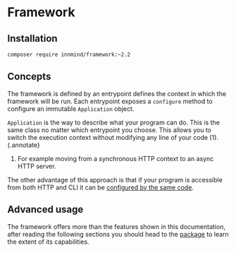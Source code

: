 # Framework

## Installation

```sh
composer require innmind/framework:~2.2
```

## Concepts

The framework is defined by an entrypoint defines the context in which the framework will be run. Each entrypoint exposes a `configure` method to configure an immutable `Application` object.

`Application` is the way to describe what your program can do. This is the same class no matter which entrypoint you choose. This allows you to switch the execution context without modifying any line of your code (1).
{.annotate}

1. For example moving from a synchronous HTTP context to an async HTTP server.

The other advantage of this approach is that if your program is accessible from both HTTP and CLI it can be [configured by the same code](middlewares.md).

## Advanced usage

The framework offers more than the features shown in this documentation, after reading the following sections you should head to the [package](https://github.com/Innmind/framework/) to learn the extent of its capabilities.
